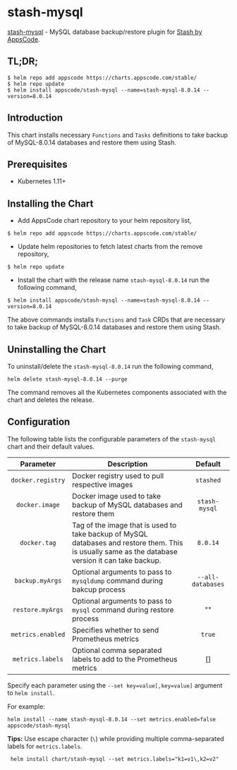 # stash-mysql

[stash-mysql](https://github.com/stashed/mysql) - MySQL database backup/restore plugin for [Stash by AppsCode](https://appscode.com/products/stash/).

## TL;DR;

```console
$ helm repo add appscode https://charts.appscode.com/stable/
$ helm repo update
$ helm install appscode/stash-mysql --name=stash-mysql-8.0.14 --version=8.0.14
```

## Introduction

This chart installs necessary `Functions` and `Tasks` definitions to take backup of MySQL-8.0.14 databases and restore them using Stash.

## Prerequisites

- Kubernetes 1.11+

## Installing the Chart

- Add AppsCode chart repository to your helm repository list,

```console
$ helm repo add appscode https://charts.appscode.com/stable/
```

- Update helm repositories to fetch latest charts from the remove repository,

```console
$ helm repo update
```

- Install the chart with the release name `stash-mysql-8.0.14` run the following command,

```console
$ helm install appscode/stash-mysql --name=stash-mysql-8.0.14 --version=8.0.14
```

The above commands installs `Functions` and `Task` CRDs that are necessary to take backup of MySQL-8.0.14 databases and restore them using Stash.

## Uninstalling the Chart

To uninstall/delete the `stash-mysql-8.0.14` run the following command,

```console
helm delete stash-mysql-8.0.14 --purge
```

The command removes all the Kubernetes components associated with the chart and deletes the release.

## Configuration

The following table lists the configurable parameters of the `stash-mysql` chart and their default values.

|     Parameter     |                                                                    Description                                                                     |      Default      |
| :---------------: | -------------------------------------------------------------------------------------------------------------------------------------------------- | :---------------: |
| `docker.registry` | Docker registry used to pull respective images                                                                                                     |     `stashed`     |
| `docker.image`    | Docker image used to take backup of MySQL databases and restore them                                                                               |   `stash-mysql`   |
| `docker.tag`      | Tag of the image that is used to take backup of MySQL databases and restore them. This is usually same as the database version it can take backup. |       `8.0.14`       |
| `backup.myArgs`   | Optional arguments to pass to `mysqldump` command  during bakcup process                                                                           | `--all-databases` |
| `restore.myArgs`  | Optional arguments to pass to `mysql` command during restore process                                                                               |        ""         |
| `metrics.enabled` | Specifies whether to send Prometheus metrics                                                                                                       |      `true`       |
| `metrics.labels`  | Optional comma separated labels to add to the Prometheus metrics                                                                                   |        []         |

Specify each parameter using the `--set key=value[,key=value]` argument to `helm install`.

For example:

```console
helm install --name stash-mysql-8.0.14 --set metrics.enabled=false appscode/stash-mysql
```

**Tips:** Use escape character (`\`) while providing multiple comma-separated labels for `metrics.labels`.

```console
 helm install chart/stash-mysql --set metrics.labels="k1=v1\,k2=v2"
```
